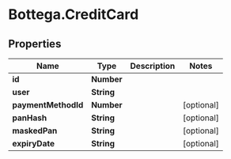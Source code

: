 # Bottega.CreditCard

## Properties

Name | Type | Description | Notes
------------ | ------------- | ------------- | -------------
**id** | **Number** |  | 
**user** | **String** |  | 
**paymentMethodId** | **Number** |  | [optional] 
**panHash** | **String** |  | [optional] 
**maskedPan** | **String** |  | [optional] 
**expiryDate** | **String** |  | [optional] 



